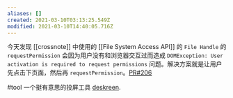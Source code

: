 ```yaml
---
aliases: []
created: 2021-03-10T03:13:25.549Z
modified: 2021-03-10T14:40:05.716Z
---
```

今天发现 [[crossnote]] 中使用的 [[File System Access API]] 的 `File Handle` 的 `requestPermission` 会因为用户没有和浏览器交互过而造成 `DOMException: User activation is required to request permissions` 问题。解决方案就是让用户先点击下页面，然后再 `requestPermission`。[PR#206](https://github.com/0xGG/crossnote/pull/206) 

#tool 一个挺有意思的投屏工具 [deskreen](https://deskreen.com/).  

